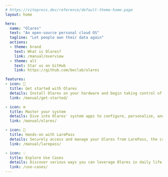 ```yaml
---
# https://vitepress.dev/reference/default-theme-home-page
layout: home

hero:
  name: "Olares"
  text: "An open-source personal cloud OS"
  tagline: "Let people own their data again"
  actions:
  - theme: brand
    text: What is Olares?
    link: /manual/overview
  - theme: alt
    text: Star us on GitHub
    link: https://github.com/beclab/olares

features:
- icon: 🚀
  title: Get started with Olares
  details: Install Olares on your hardware and begin taking control of your data in minutes.
  link: /manual/get-started/

- icon: ⚙️
  title: Master your system
  details: Dive into Olares' system apps to configure, personalize, and access your personal cloud.
  link: /manual/olares/

- icon: 📱
  title: Hands-on with LarePass
  details: Securely access and manage your Olares from LarePass, the cross-platform client for Olares.
  link: /manual/larepass/

- icon: 💡
  title: Explore Use Cases
  details: Discover various ways you can leverage Olares in daily life with real-life tutorials and use cases.
  link: /use-cases/
---
```


<style>
:root {
  --vp-home-hero-name-color: transparent;
  --vp-home-hero-name-background: -webkit-linear-gradient(120deg, #bd34fe 30%, #41d1ff);

  --vp-home-hero-image-background-image: linear-gradient(-45deg, #bd34fe 50%, #47caff 50%);
  --vp-home-hero-image-filter: blur(44px);
}

@media (min-width: 640px) {
  :root {
    --vp-home-hero-image-filter: blur(56px);
  }
}

@media (min-width: 960px) {
  :root {
    --vp-home-hero-image-filter: blur(68px);
  }
}
</style>
